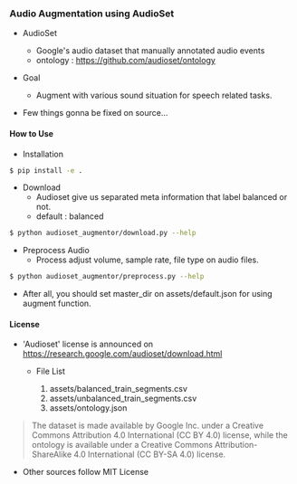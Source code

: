 ### Audio Augmentation using AudioSet

- AudioSet
  - Google's audio dataset that manually annotated audio events
  - ontology : https://github.com/audioset/ontology

- Goal
  - Augment with various sound situation for speech related tasks.

- Few things gonna be fixed on source...


#### How to Use

- Installation

``` bash
$ pip install -e .
```

- Download
  - Audioset give us separated meta information that label balanced or not.
  - default : balanced

``` bash
$ python audioset_augmentor/download.py --help
```

- Preprocess Audio
  - Process adjust volume, sample rate, file type on audio files.

``` bash
$ python audioset_augmentor/preprocess.py --help
```

- After all, you should set master_dir on assets/default.json for using augment function.

#### License

- 'Audioset' license is announced on https://research.google.com/audioset/download.html

  - File List

    1. assets/balanced_train_segments.csv
    2. assets/unbalanced_train_segments.csv
    3. assets/ontology.json

> The dataset is made available by Google Inc. under a Creative Commons Attribution 4.0 International (CC BY 4.0) license, while the ontology is available under a Creative Commons Attribution-ShareAlike 4.0 International (CC BY-SA 4.0) license.

- Other sources follow MIT License
